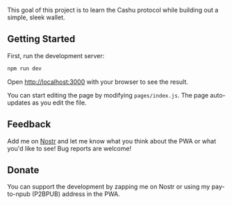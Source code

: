 This goal of this project is to learn the Cashu protocol while building out a simple, sleek wallet.

## Getting Started

First, run the development server:

```bash
npm run dev
```

Open [http://localhost:3000](http://localhost:3000) with your browser to see the result.

You can start editing the page by modifying `pages/index.js`. The page auto-updates as you edit the file.

## Feedback

Add me on [Nostr](https://njump.me/npub1cashuq3y9av98ljm2y75z8cek39d8ux6jk3g6vafkl5j0uj4m5ks378fhq) and let me know what you think about the PWA or what you'd like to see! Bug reports are welcome!

## Donate

You can support the development by zapping me on Nostr or using my pay-to-npub (P2BPUB) address in the PWA.
